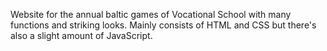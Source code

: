 Website for the annual baltic games of Vocational School with many functions and striking looks. Mainly consists of HTML and CSS but there's also a slight amount of JavaScript.
